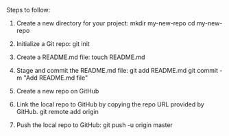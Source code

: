 Steps to follow:

1. Create a new directory for your project:
   mkdir my-new-repo
   cd my-new-repo

2. Initialize a Git repo:
   git init

3. Create a README.md file:
   touch README.md

4. Stage and commit the README.md file:
   git add README.md
   git commit -m "Add README.md file"

5. Create a new repo on GitHub

6. Link the local repo to GitHub by copying the repo URL provided by GitHub.
   git remote add origin <link>

7. Push the local repo to GitHub:
   git push -u origin master